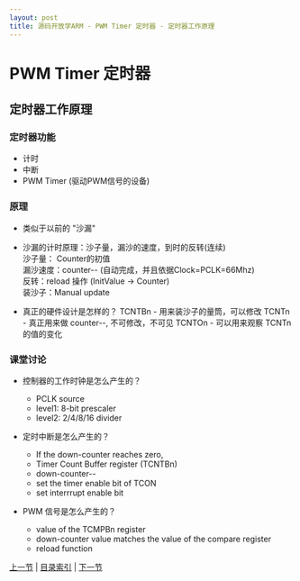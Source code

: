 ```yaml
---
layout: post
title: 源码开放学ARM - PWM Timer 定时器 - 定时器工作原理
---
```


# PWM Timer 定时器 #
## 定时器工作原理

### 定时器功能
* 计时
* 中断
* PWM Timer (驱动PWM信号的设备)

### 原理
* 类似于以前的 "沙漏"
* 沙漏的计时原理：沙子量，漏沙的速度，到时的反转(连续)  
	沙子量： Counter的初值  
	漏沙速度：counter-- (自动完成，并且依据Clock=PCLK=66Mhz)  
	反转：reload 操作 (InitValue -> Counter)  
	装沙子：Manual update  
	
* 真正的硬件设计是怎样的？
	TCNTBn - 用来装沙子的量筒，可以修改
	TCNTn - 真正用来做 counter--, 不可修改，不可见
	TCNTOn - 可以用来观察 TCNTn 的值的变化

### 课堂讨论
* 控制器的工作时钟是怎么产生的？  
	- PCLK source  
	- level1: 8-bit prescaler    
	- level2: 2/4/8/16 divider    

* 定时中断是怎么产生的？  
	- If the down-counter reaches zero,   
	- Timer Count Buffer register (TCNTBn)  
	- down-counter--  
	- set the timer enable bit of TCON  
	- set interrrupt enable bit  

* PWM 信号是怎么产生的？  
	- value of the TCMPBn register  
	- down-counter value matches the value of the compare register  
	- reload function  


[上一节](chp9-4.html)  |  [目录索引](../index.html)  |  [下一节](chp10-2.html)

